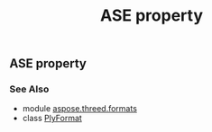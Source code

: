 ﻿---
title: ASE property
second_title: Aspose.3D for Python via .NET API References
description: 
type: docs
weight: 100
url: /python-net/aspose.threed.formats/plyformat/ase/
is_root: false
---

## ASE property


### See Also
* module [aspose.threed.formats](../../)
* class [PlyFormat](/3d/python-net/aspose.threed.formats/plyformat)

